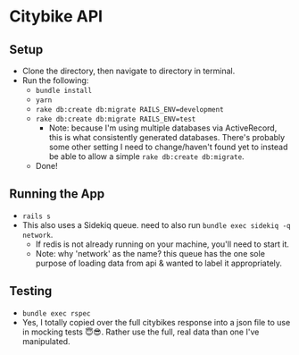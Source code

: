 # Citybike API

## Setup
- Clone the directory, then navigate to directory in terminal.
- Run the following:
  - `bundle install`
  - `yarn`
  - `rake db:create db:migrate RAILS_ENV=development`
  - `rake db:create db:migrate RAILS_ENV=test`
    - Note: because I'm using multiple databases via ActiveRecord, this is what consistently generated databases. There's probably some other setting I need to change/haven't found yet to instead be able to allow a simple `rake db:create db:migrate`. 
  - Done!

## Running the App
  - `rails s`
  - This also uses a Sidekiq queue. need to also run `bundle exec sidekiq -q network`.
      - If redis is not already running on your machine, you'll need to start it.
    - Note: why 'network' as the name? this queue has the one sole purpose of loading data from api & wanted to label it appropriately. 


## Testing
  - `bundle exec rspec`
  - Yes, I totally copied over the full citybikes response into a json file to use in mocking tests 😇😎. Rather use the full, real data than one I've manipulated.
